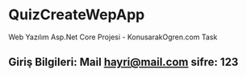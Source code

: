 # QuizCreateWepApp
Web Yazılım Asp.Net Core Projesi - KonusarakOgren.com Task
## Giriş Bilgileri: Mail hayri@mail.com sifre: 123
